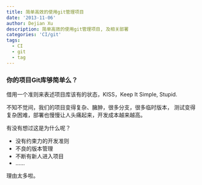 ```yaml
---
title: 简单高效的使用git管理项目
date: '2013-11-06'
author: Dejian Xu
description: 简单高效的使用git管理项目, 及相关部署
categories: 'CI/git'
tags:
  - CI
  - git
  - tag
---
```


### 你的项目Git库够简单么？

借用一个准则来表述项目库该有的状态，KISS，Keep It Simple, Stupid.

不知不觉间，我们的项目变得复杂、臃肿，很多分支，很多临时版本，
测试变得复杂困难，部署也慢慢让人头痛起来，开发成本越来越高。

有没有想过这是为什么呢？

* 没有约束力的开发准则
* 不良的版本管理
* 不断有新人进入项目
* ......

理由太多啦。
